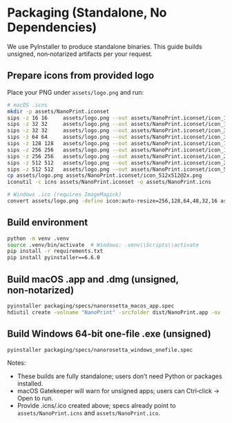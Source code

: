 # Packaging (Standalone, No Dependencies)

We use PyInstaller to produce standalone binaries. This guide builds unsigned, non‑notarized artifacts per your request.

## Prepare icons from provided logo

Place your PNG under `assets/logo.png` and run:

```bash
# macOS .icns
mkdir -p assets/NanoPrint.iconset
sips -z 16 16     assets/logo.png --out assets/NanoPrint.iconset/icon_16x16.png
sips -z 32 32     assets/logo.png --out assets/NanoPrint.iconset/icon_16x16@2x.png
sips -z 32 32     assets/logo.png --out assets/NanoPrint.iconset/icon_32x32.png
sips -z 64 64     assets/logo.png --out assets/NanoPrint.iconset/icon_32x32@2x.png
sips -z 128 128   assets/logo.png --out assets/NanoPrint.iconset/icon_128x128.png
sips -z 256 256   assets/logo.png --out assets/NanoPrint.iconset/icon_128x128@2x.png
sips -z 256 256   assets/logo.png --out assets/NanoPrint.iconset/icon_256x256.png
sips -z 512 512   assets/logo.png --out assets/NanoPrint.iconset/icon_256x256@2x.png
sips -z 512 512   assets/logo.png --out assets/NanoPrint.iconset/icon_512x512.png
cp assets/logo.png assets/NanoPrint.iconset/icon_512x512@2x.png
iconutil -c icns assets/NanoPrint.iconset -o assets/NanoPrint.icns

# Windows .ico (requires ImageMagick)
convert assets/logo.png -define icon:auto-resize=256,128,64,48,32,16 assets/NanoPrint.ico
```

## Build environment

```bash
python -m venv .venv
source .venv/bin/activate  # Windows: .venv\\Scripts\\activate
pip install -r requirements.txt
pip install pyinstaller==6.6.0
```

## Build macOS .app and .dmg (unsigned, non‑notarized)

```bash
pyinstaller packaging/specs/nanorosetta_macos_app.spec
hdiutil create -volname "NanoPrint" -srcfolder dist/NanoPrint.app -ov -format UDZO dist/NanoPrint.dmg
```

## Build Windows 64‑bit one‑file .exe (unsigned)

```bash
pyinstaller packaging/specs/nanorosetta_windows_onefile.spec
```

Notes:
- These builds are fully standalone; users don’t need Python or packages installed.
- macOS Gatekeeper will warn for unsigned apps; users can Ctrl‑click → Open to run.
- Provide .icns/.ico created above; specs already point to `assets/NanoPrint.icns` and `assets/NanoPrint.ico`.
